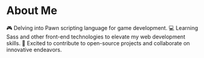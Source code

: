 # About Me
🎮 Delving into Pawn scripting language for game development.
💻 Learning Sass and other front-end technologies to elevate my web development skills.
🌟 Excited to contribute to open-source projects and collaborate on innovative endeavors.
